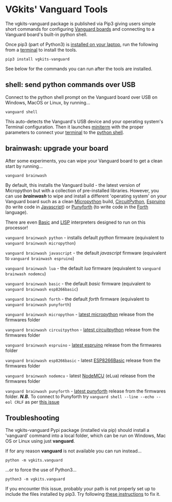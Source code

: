 # VGkits' Vanguard Tools

The vgkits-vanguard package is published via Pip3 giving users simple short commands for configuring [Vanguard boards](https://vgkits.org/blog/projects/vanguard/) and connecting to a Vanguard board's built-in python shell.

Once pip3 (part of Python3) is [installed on your laptop](https://vgkits.org/blog/pip3-howto/), run the following from a [terminal](https://vgkits.org/blog/what-is-a-terminal/) to install the tools.

    pip3 install vgkits-vanguard

See below for the commands you can run after the tools are installed.

## shell: send python commands over USB

Connect to the python shell prompt on the Vanguard board over USB on Windows, MacOS or Linux, by running...

    vanguard shell

This auto-detects the Vanguard's USB device and your operating system's Terminal configuration. Then it launches [miniterm](http://pyserial.readthedocs.io/en/latest/tools.html#module-serial.tools.miniterm) with the proper parameters to connect your [terminal](https://vgkits.org/blog/what-is-a-terminal/) to the [python
shell](https://vgkits.org/blog/what-is-the-python-shell/).

brainwash: upgrade your board
----------------------------------------

After some experiments, you can wipe your Vanguard board to get a clean start by running...

    vanguard brainwash

By default, this installs the Vanguard build - the latest version of Micropython but with a collection of pre-installed libraries. However, you can use ***brainwash*** to wipe and install a different 'operating system' on your Vanguard board such as a clean [Micropython](https://micropython.org/download#esp8266) build, [CircuitPython](https://github.com/adafruit/circuitpython), [Espruino](http://www.espruino.com/EspruinoESP8266) (to write code in [Javascript](https://en.wikipedia.org/wiki/JavaScript)) or [Punyforth](https://github.com/zeroflag/punyforth) (to write code in the [Forth](https://en.wikipedia.org/wiki/Forth_(programming_language)) language). 

There are even [Basic](https://www.esp8266basic.com/) and [LISP](http://www.ulisp.com/show?21T5) interpreters designed to run on this processor!


`vanguard brainwash python` - installs default *python* firmware (equivalent to `vanguard brainwash micropython`)

`vanguard brainwash javascript` - the default *javascript* firmware (equivalent to `vanguard brainwash espruino`)

`vanguard brainwash lua` - the default *lua* firmware (equivalent to `vanguard brainwash nodemcu`)

`vanguard brainwash basic` - the default *basic* firmware (equivalent to `vanguard brainwash esp8266basic`)

`vanguard brainwash forth` - the default *forth* firmware (equivalent to `vanguard brainwash punyforth`) 

`vanguard brainwash micropython` - [latest micropython](https://micropython.org/download#esp8266) release from the firmwares folder

`vanguard brainwash circuitpython` - [latest circuitpython](https://github.com/adafruit/circuitpython/releases/latest) release from the firmwares folder

`vanguard brainwash espruino` - [latest espruino](https://www.espruino.com/binaries/) release from the firmwares folder

`vanguard brainwash esp8266basic` - latest [ESP8266Basic](https://www.esp8266basic.com/) release from the firmwares folder

`vanguard brainwash nodemcu` - latest [NodeMCU](https://github.com/nodemcu/nodemcu-firmware) (eLua) release from the firmwares folder

`vanguard brainwash punyforth` - [latest punyforth](https://github.com/zeroflag/punyforth/tree/master/arch/esp8266/bin) release from the firmwares folder. ***N.B.*** To connect to Punyforth try `vanguard shell --line --echo --eol CRLF` as per [this issue](https://github.com/zeroflag/punyforth/issues/41)

## Troubleshooting

The vgkits-vanguard Pypi package (installed via pip) should install a 'vanguard' command into a local folder, which can be run on Windows, Mac OS or Linux using just **vanguard**.

If for any reason **vanguard** is not available you can run instead...

    python -m vgkits.vanguard

...or to force the use of Python3...

    python3 -m vgkits.vanguard
    
If you encounter this issue, probably your path is not properly set up to include the files installed by pip3. Try following [these instructions](https://vgkits.org/blog/pip3-config-howto/) to fix it.
